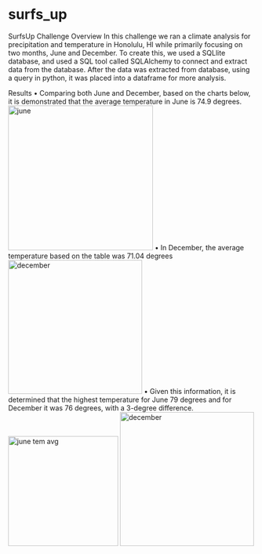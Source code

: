 # surfs_up

SurfsUp Challenge
Overview
In this challenge we ran a climate analysis for precipitation and temperature in Honolulu, HI  while primarily focusing on two months, June and December. To create this, we used a SQLlite database, and used a SQL tool called SQLAlchemy  to connect and extract data from the database. After the data was extracted from database, using a query in python, it was placed into a dataframe for more analysis.

Results
•	Comparing both June and December, based on the charts below, it is demonstrated that the average temperature in June is 74.9 degrees.
<img width="295" alt="june" src="https://user-images.githubusercontent.com/99380969/170911978-34922575-2d75-4db3-923c-27d93adfbc59.png">
•	In December, the average temperature based on the table was 71.04 degrees
<img width="273" alt="december" src="https://user-images.githubusercontent.com/99380969/170912044-6311ac8d-1bd6-4910-9d93-2f7cf40e9cda.png">
•	Given this information, it is determined that the highest temperature for June 79 degrees and for December it was 76 degrees, with a 3-degree difference.
<img width="224" alt="june tem avg" src="https://user-images.githubusercontent.com/99380969/170912360-c619df09-ae4f-44cb-8a54-1ad795a9109f.png">
<img width="273" alt="december" src="https://user-images.githubusercontent.com/99380969/170912363-0dcca291-16b9-479e-84b1-c102202b4491.png">
